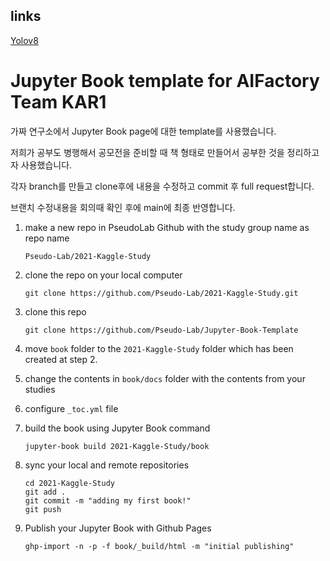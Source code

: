 ## links

[Yolov8](https://colab.research.google.com/github/ultralytics/ultralytics/blob/main/examples/tutorial.ipynb#scrollTo=bpF9-vS_DAaf)

# Jupyter Book template for AIFactory Team KAR1

가짜 연구소에서 Jupyter Book page에 대한 template를 사용했습니다.

저희가 공부도 병행해서 공모전을 준비할 때 책 형태로 만들어서 공부한 것을 정리하고자 사용했습니다. 

각자 branch를 만들고 clone후에 내용을 수정하고 commit 후 full request합니다. 

브랜치 수정내용을 회의때 확인 후에 main에 최종 반영합니다. 

1. make a new repo in PseudoLab Github with the study group name as repo name

   ```
   Pseudo-Lab/2021-Kaggle-Study
   ```

2. clone the repo on your local computer

   ```
   git clone https://github.com/Pseudo-Lab/2021-Kaggle-Study.git
   ```

3. clone this repo

   ```
   git clone https://github.com/Pseudo-Lab/Jupyter-Book-Template
   ```

4. move `book` folder to the `2021-Kaggle-Study` folder which has been created at step 2. 

5. change the contents in `book/docs` folder with the contents from your studies

6. configure `_toc.yml` file

7. build the book using Jupyter Book command

   ```
   jupyter-book build 2021-Kaggle-Study/book
   ```

8. sync your local and remote repositories

   ```
   cd 2021-Kaggle-Study
   git add .
   git commit -m "adding my first book!"
   git push
   ```

9. Publish your Jupyter Book with Github Pages

   ```
   ghp-import -n -p -f book/_build/html -m "initial publishing"
   ```
